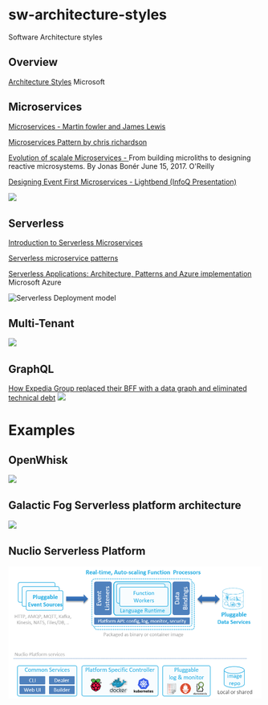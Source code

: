 # sw-architecture-styles
Software Architecture styles

## Overview

[Architecture Styles](https://docs.microsoft.com/en-us/azure/architecture/guide/architecture-styles/) Microsoft

## Microservices 

[Microservices - Martin fowler and James Lewis](https://martinfowler.com/articles/microservices.html)

[Microservices Pattern by chris richardson](https://microservices.io/)

[Evolution of scalale Microservices - ](https://www.oreilly.com/ideas/the-evolution-of-scalable-microservices)
From building microliths to designing reactive microsystems. By Jonas Bonér June 15, 2017. O'Reilly

[Designing Event First Microservices - Lightbend (InfoQ Presentation)](https://www.infoq.com/presentations/microservices-events-first-design) 

![](https://docs.microsoft.com/en-us/dotnet/standard/serverless-architecture/media/microservices-architecture.png)

## Serverless 

[Introduction to Serverless Microservices](https://www.jeremydaly.com/an-introduction-to-serverless-microservices/)

[Serverless microservice patterns](https://www.jeremydaly.com/serverless-microservice-patterns-for-aws/)

[Serverless Applications: Architecture, Patterns and Azure implementation](https://docs.microsoft.com/en-us/dotnet/standard/serverless-architecture/) Microsoft Azure

![Serverless Deployment model](https://docs.microsoft.com/en-us/dotnet/standard/serverless-architecture/media/serverless-monolith-migration.png)

## Multi-Tenant 

![](https://docs.microsoft.com/en-us/azure/sql-database/media/saas-tenancy-welcome-wingtip-tickets-app/three-tenancy-patterns.png)

## GraphQL 

[How Expedia Group replaced their BFF with a data graph and eliminated technical debt](https://blog.apollographql.com/what-i-learned-at-graphql-summit-f61d6fc6680a)
![](https://miro.medium.com/max/1400/0*tFMwtUDJ656B6Riq.png)

# Examples

## OpenWhisk
![](https://github.com/apache/incubator-openwhisk/raw/master/docs/images/OpenWhisk_flow_of_processing.png)

## Galactic Fog Serverless platform architecture

![](http://www.galacticfog.com/images/architecture.png)

## Nuclio Serverless Platform

![](https://github.com/nuclio/nuclio/raw/master/docs/assets/images/architecture.png)
